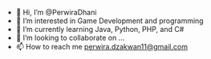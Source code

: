- 👋 Hi, I’m @PerwiraDhani
- 👀 I’m interested in Game Development and programming
- 🌱 I’m currently learning Java, Python, PHP, and C#
- 💞️ I’m looking to collaborate on ...
- 📫 How to reach me perwira.dzakwan11@gmail.com

<!---
PerwiraDhani/PerwiraDhani is a ✨ special ✨ repository because its `README.md` (this file) appears on your GitHub profile.
You can click the Preview link to take a look at your changes.
--->
